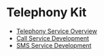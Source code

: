 # Telephony Kit

- [Telephony Service Overview](telephony-overview.md)
- [Call Service Development](telephony-call.md)
- [SMS Service Development](telephony-sms.md)
